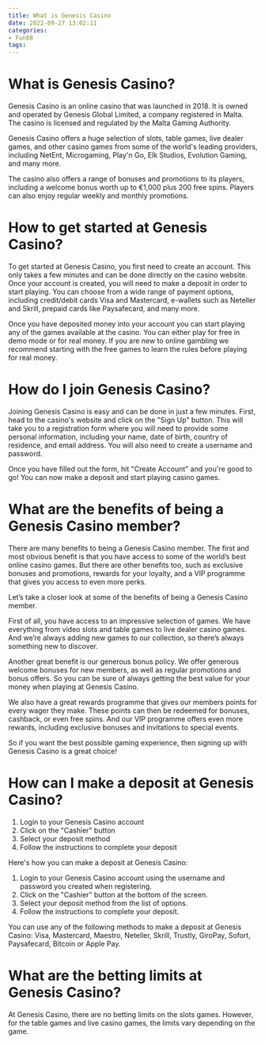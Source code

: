 ```yaml
---
title: What is Genesis Casino
date: 2022-09-27 13:02:11
categories:
- Fun88
tags:
---
```



#  What is Genesis Casino?

Genesis Casino is an online casino that was launched in 2018. It is owned and operated by Genesis Global Limited, a company registered in Malta. The casino is licensed and regulated by the Malta Gaming Authority.

Genesis Casino offers a huge selection of slots, table games, live dealer games, and other casino games from some of the world's leading providers, including NetEnt, Microgaming, Play'n Go, Elk Studios, Evolution Gaming, and many more.

The casino also offers a range of bonuses and promotions to its players, including a welcome bonus worth up to €1,000 plus 200 free spins. Players can also enjoy regular weekly and monthly promotions.

# How to get started at Genesis Casino?

To get started at Genesis Casino, you first need to create an account. This only takes a few minutes and can be done directly on the casino website. Once your account is created, you will need to make a deposit in order to start playing. You can choose from a wide range of payment options, including credit/debit cards Visa and Mastercard, e-wallets such as Neteller and Skrill, prepaid cards like Paysafecard, and many more.

Once you have deposited money into your account you can start playing any of the games available at the casino. You can either play for free in demo mode or for real money. If you are new to online gambling we recommend starting with the free games to learn the rules before playing for real money.

#  How do I join Genesis Casino?

Joining Genesis Casino is easy and can be done in just a few minutes. First, head to the casino's website and click on the "Sign Up" button. This will take you to a registration form where you will need to provide some personal information, including your name, date of birth, country of residence, and email address. You will also need to create a username and password.

Once you have filled out the form, hit "Create Account" and you're good to go! You can now make a deposit and start playing casino games.

#  What are the benefits of being a Genesis Casino member?

There are many benefits to being a Genesis Casino member. The first and most obvious benefit is that you have access to some of the world’s best online casino games. But there are other benefits too, such as exclusive bonuses and promotions, rewards for your loyalty, and a VIP programme that gives you access to even more perks.

Let’s take a closer look at some of the benefits of being a Genesis Casino member.

First of all, you have access to an impressive selection of games. We have everything from video slots and table games to live dealer casino games. And we’re always adding new games to our collection, so there’s always something new to discover.

Another great benefit is our generous bonus policy. We offer generous welcome bonuses for new members, as well as regular promotions and bonus offers. So you can be sure of always getting the best value for your money when playing at Genesis Casino.

We also have a great rewards programme that gives our members points for every wager they make. These points can then be redeemed for bonuses, cashback, or even free spins. And our VIP programme offers even more rewards, including exclusive bonuses and invitations to special events.

So if you want the best possible gaming experience, then signing up with Genesis Casino is a great choice!

#  How can I make a deposit at Genesis Casino?

1. Login to your Genesis Casino account
2. Click on the "Cashier" button
3. Select your deposit method
4. Follow the instructions to complete your deposit

Here's how you can make a deposit at Genesis Casino:

1. Login to your Genesis Casino account using the username and password you created when registering.
2. Click on the "Cashier" button at the bottom of the screen.
3. Select your deposit method from the list of options.
4. Follow the instructions to complete your deposit.


You can use any of the following methods to make a deposit at Genesis Casino: Visa, Mastercard, Maestro, Neteller, Skrill, Trustly, GiroPay, Sofort, Paysafecard, Bitcoin or Apple Pay.

#  What are the betting limits at Genesis Casino?

At Genesis Casino, there are no betting limits on the slots games. However, for the table games and live casino games, the limits vary depending on the game.